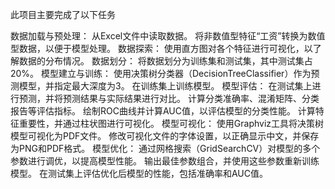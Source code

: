 此项目主要完成了以下任务

数据加载与预处理：
  从Excel文件中读取数据。
  将非数值型特征“工资”转换为数值型数据，以便于模型处理。
数据探索：
  使用直方图对各个特征进行可视化，以了解数据的分布情况。
数据划分：
  将数据划分为训练集和测试集，其中测试集占20%。
模型建立与训练：
  使用决策树分类器（DecisionTreeClassifier）作为预测模型，并指定最大深度为3。
  在训练集上训练模型。
模型评估：
  在测试集上进行预测，并将预测结果与实际结果进行对比。
  计算分类准确率、混淆矩阵、分类报告等评估指标。
  绘制ROC曲线并计算AUC值，以评估模型的分类性能。
  计算特征重要性，并通过柱状图进行可视化。
模型可视化：
  使用Graphviz工具将决策树模型可视化为PDF文件。
  修改可视化文件的字体设置，以正确显示中文，并保存为PNG和PDF格式。
模型优化：
  通过网格搜索（GridSearchCV）对模型的多个参数进行调优，以提高模型性能。
  输出最佳参数组合，并使用这些参数重新训练模型。
  在测试集上评估优化后模型的性能，包括准确率和AUC值。
